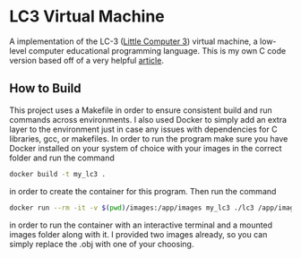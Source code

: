 <h1>LC3 Virtual Machine </h1>
A implementation of the LC-3 (<a href="https://en.wikipedia.org/wiki/Little_Computer_3">Little Computer 3</a>) virtual machine, a low-level computer educational programming language. This is my own C code version based off of a very helpful <a href="https://www.jmeiners.com/lc3-vm/#lc-3-architecture"> article</a>.

<!-- ![alt text](lc3-ref-card.png) -->

<h2> How to Build </h2>
This project uses a Makefile in order to ensure consistent build and run commands across environments. I also used Docker to simply add an extra layer to the environment just in case any issues with dependencies for C libraries, gcc, or makefiles. In order to run the program make sure you have Docker installed on your system of choice with your images in the correct folder and run the command

```bash
docker build -t my_lc3 .
```
in order to create the container for this program. Then run the command

```bash
docker run --rm -it -v $(pwd)/images:/app/images my_lc3 ./lc3 /app/images/2048.obj
```
in order to run the container with an interactive terminal and a mounted images folder along with it. I provided two images already, so you can simply replace the .obj with one of your choosing. 
